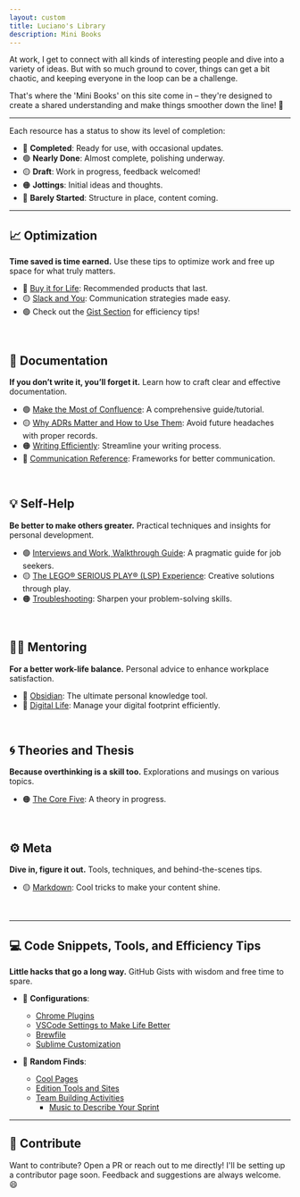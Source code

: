 ```yaml
---
layout: custom
title: Luciano's Library
description: Mini Books
---
```


At work, I get to connect with all kinds of interesting people and dive into a variety of ideas. But with so much ground to cover, things can get a bit chaotic, and keeping everyone in the loop can be a challenge.

That's where the 'Mini Books' on this site come in – they're designed to create a shared understanding and make things smoother down the line! 🚀

---

Each resource has a status to show its level of completion:

- 🔵 **Completed**: Ready for use, with occasional updates.
- 🟢 **Nearly Done**: Almost complete, polishing underway.
- 🟡 **Draft**: Work in progress, feedback welcomed!
- 🟠 **Jottings**: Initial ideas and thoughts.
- 🔴 **Barely Started**: Structure in place, content coming.

---

## 📈 Optimization
**Time saved is time earned.** Use these tips to optimize work and free up space for what truly matters.

- 🔵 [Buy it for Life](./pages/shopping.md): Recommended products that last.
- 🟡 [Slack and You](./pages/slack.md): Communication strategies made easy.
- 🟢 Check out the [Gist Section](#code-snippets-tools-and-efficiency-tips) for efficiency tips!

<br>

## 📝 Documentation

**If you don’t write it, you’ll forget it.** Learn how to craft clear and effective documentation.

- 🟢 [Make the Most of Confluence](./pages/confluence): A comprehensive guide/tutorial.
- 🟡 [Why ADRs Matter and How to Use Them](./pages/adrs): Avoid future headaches with proper records.
- 🟠 [Writing Efficiently](./pages/writing): Streamline your writing process.
- 🔴 [Communication Reference](./pages/communications-reference): Frameworks for better communication.

<br>

## 💡 Self-Help
**Be better to make others greater.** Practical techniques and insights for personal development.

- 🟢 [Interviews and Work, Walkthrough Guide](./pages/ds-interviews): A pragmatic guide for job seekers.
- 🟡 [The LEGO® SERIOUS PLAY® (LSP) Experience](./pages/lsp): Creative solutions through play.
- 🟠 [Troubleshooting](./pages/troubleshooting): Sharpen your problem-solving skills.

<br>

## 🧑‍🏫 Mentoring
**For a better work-life balance.** Personal advice to enhance workplace satisfaction.

- 🔴 [Obsidian](./pages/obsidian.md): The ultimate personal knowledge tool.
- 🔴 [Digital Life](./pages/digital-life.md): Manage your digital footprint efficiently.

<br>


## 🌀 Theories and Thesis
**Because overthinking is a skill too.** Explorations and musings on various topics.

- 🟠 [The Core Five](./pages/thesis-the-core-five.md): A theory in progress.

<br>

## ⚙️ Meta
**Dive in, figure it out.** Tools, techniques, and behind-the-scenes tips.

- 🟡 [Markdown](./pages/markdown): Cool tricks to make your content shine.

<br>

---



## 💻 Code Snippets, Tools, and Efficiency Tips
**Little hacks that go a long way.** GitHub Gists with wisdom and free time to spare.

- 🔵 **Configurations**:
    - <a href="https://gist.github.com/LucianoAdonis/be46fd68a6324a9777385b8982885cc3" target="_blank">Chrome Plugins</a>
    - <a href="https://gist.github.com/LucianoAdonis/4a711db16b8eef7a24c5e66110ba644e" target="_blank">VSCode Settings to Make Life Better</a>
    - <a href="https://gist.github.com/LucianoAdonis/43a43e5b80515abb828ceb1d3dca2258" target="_blank">Brewfile</a>
    - <a href="https://gist.github.com/LucianoAdonis/2fdc70716cc00e7d584494b0beafc985" target="_blank">Sublime Customization</a>

- 🔵 **Random Finds**:
    - <a href="https://gist.github.com/LucianoAdonis/24888d407bec9e59c9cfc460a866b163" target="_blank">Cool Pages</a>
    - <a href="https://gist.github.com/LucianoAdonis/93f008e9bf92b0dbcdd5d2ee03f37535" target="_blank">Edition Tools and Sites</a>
    - <a href="https://gist.github.com/LucianoAdonis/91398d78df653e6a2d4969c87261b184" target="_blank">Team Building Activities</a>
        - <a href="https://gist.github.com/LucianoAdonis/da2d0e3b8cea63407eb0a181bf30985f" target="_blank">Music to Describe Your Sprint</a>


---

## 🙌 Contribute

Want to contribute? Open a PR or reach out to me directly! I'll be setting up a contributor page soon. Feedback and suggestions are always welcome. 😄